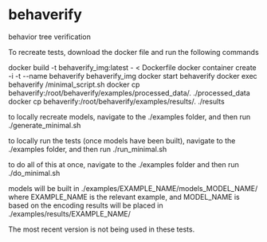 # behaverify
behavior tree verification



To recreate tests, download the docker file and run the following commands

docker build -t behaverify_img:latest - < Dockerfile
docker container create -i -t --name behaverify behaverify_img
docker start behaverify
docker exec behaverify /minimal_script.sh
docker cp behaverify:/root/behaverify/examples/processed_data/. ./processed_data
docker cp behaverify:/root/behaverify/examples/results/. ./results


to locally recreate models, navigate to the ./examples folder, and then run
./generate_minimal.sh

to locally run the tests (once models have been built), navigate to the ./examples folder, and then run
./run_minimal.sh

to do all of this at once, navigate to the ./examples folder and then run
./do_minimal.sh


models will be built in ./examples/EXAMPLE_NAME/models_MODEL_NAME/ where EXAMPLE_NAME is the relevant example, and MODEL_NAME is based on the encoding
results will be placed in ./examples/results/EXAMPLE_NAME/



The most recent version is not being used in these tests.


